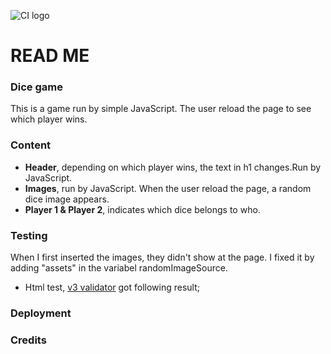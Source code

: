 ![CI logo](https://codeinstitute.s3.amazonaws.com/fullstack/ci_logo_small.png)

# READ ME
### Dice game

This is a game run by simple JavaScript. The user reload the page to see which player wins. 

### Content
- **Header**, depending on which player wins, the text in h1 changes.Run by JavaScript. 
- **Images**, run by JavaScript. When the user reload the page, a random dice image appears.
- **Player 1 & Player 2**, indicates which dice belongs to who.  

### Testing
When I first inserted the images, they didn't show at the page. I fixed it by adding "assets" in the variabel randomImageSource.

- Html test, [v3 validator](https://validator.w3.org/nu/) got following result;


### Deployment
### Credits